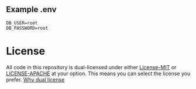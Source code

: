 ## Example .env
``` 
DB_USER=root
DB_PASSWORD=root
```

# License
All code in this repository is dual-licensed under either [License-MIT](./LICENSE-MIT) or [LICENSE-APACHE](./LICENSE-Apache) at your option. This means you can select the license you prefer. [Why dual license](https://github.com/bevyengine/bevy/issues/2373)
